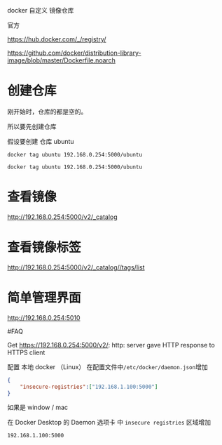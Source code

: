 
docker 自定义 镜像仓库

官方

https://hub.docker.com/_/registry/

https://github.com/docker/distribution-library-image/blob/master/Dockerfile.noarch


# 创建仓库
刚开始时，仓库的都是空的。

所以要先创建仓库

假设要创建 仓库 ubuntu
```base
docker tag ubuntu 192.168.0.254:5000/ubuntu
```
```base
docker tag ubuntu 192.168.0.254:5000/ubuntu
```


# 查看镜像

http://192.168.0.254:5000/v2/_catalog

# 查看镜像标签

http://192.168.0.254:5000/v2/_catalog//tags/list

# 简单管理界面

http://192.168.0.254:5010

#FAQ

Get https://192.168.0.254:5000/v2/: http: server gave HTTP response to HTTPS client

配置 本地 docker （Linux） 在配置文件中`/etc/docker/daemon.json`增加
```json
{ 
    "insecure-registries":["192.168.1.100:5000"] 
}
```


如果是  window / mac 

在 Docker Desktop    的 Daemon 选项卡 中 `insecure registries` 区域增加
```bash
192.168.1.100:5000
```